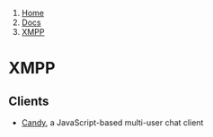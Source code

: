 <!-- -
Title: XMPP
Description: Links and notes on XMPP
First Published: 2014-01-12
- -->

<ol class="breadcrumb" itemprop="breadcrumb">
        <li><a href="/">Home</a></li>
        <li><a href="/docs/">Docs</a></li>
        <li><a href="/docs/xmpp.html">XMPP</a></li>
</ol>

XMPP
====

Clients
-------

*   [Candy](http://candy-chat.github.io/candy/), a JavaScript-based multi-user chat client
